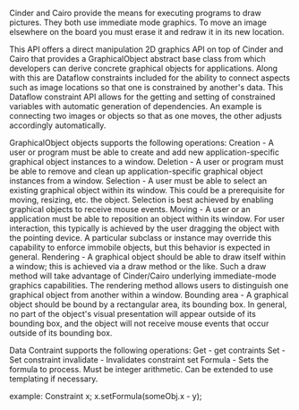 Cinder and Cairo provide the means for executing programs to draw pictures. They both use immediate mode graphics. To move an image elsewhere on the board you must erase it and redraw it in its new location.

This API offers a direct manipulation 2D graphics API on top of Cinder and Cairo that provides a GraphicalObject abstract base class from which developers can derive concrete graphical objects for applications. Along with this are Dataflow constraints included for the ability to connect aspects such as image locations so that one is constrained by another's data. This Dataflow constraint API allows for the getting and setting of constrained variables with automatic generation of dependencies. An example is connecting two images or objects so that as one moves, the other adjusts accordingly automatically. 

GraphicalObject objects supports the following operations:
Creation - A user or program must be able to create and add new application-specific graphical object instances to a window.
Deletion - A user or program must be able to remove and clean up application-specific graphical object instances from a window.
Selection - A user must be able to select an existing graphical object within its window. This could be a prerequisite for moving, resizing, etc. the object. Selection is best achieved by enabling graphical objects to receive mouse events.
Moving - A user or an application must be able to reposition an object within its window. For user interaction, this typically is achieved by the user dragging the object with the pointing device. A particular subclass or instance may override this capability to enforce immobile objects, but this behavior is expected in general.
Rendering - A graphical object should be able to draw itself within a window; this is achieved via a draw method or the like. Such a draw method will take advantage of Cinder/Cairo underlying immediate-mode graphics capabilities. The rendering method allows users to distinguish one graphical object from another within a window.
Bounding area - A graphical object should be bound by a rectangular area, its bounding box. In general, no part of the object's visual presentation will appear outside of its bounding box, and the object will not receive mouse events that occur outside of its bounding box.

Data Contraint supports the following operations:
Get - get contraints
Set - Set constraint
invalidate - Invalidates constraint
set Formula - Sets the formula to process. Must be integer arithmetic. Can be extended to use templating if necessary.

example: Constraint x; x.setFormula(someObj.x - y);
